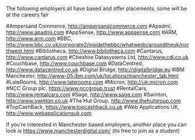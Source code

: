 The following employers all have  based and offer placements, some will be at the careers fair


#Ampersand Commerce, http://ampersandcommerce.com
#Apadmi, http://www.apadmi.com
#AppSense, http://www.appsense.com
#ARM, http://www.arm.com
#BBC, http://www.bbc.co.uk/corporate2/insidethebbc/whatwedo/aroundtheuk/northwest.html
#Bibliotheca, http://www.bibliotheca.com
#Cantarus, http://www.cantarus.com
#Cheshire Datasystems Ltd, http://www.cdl.co.uk
#Couchbase, http://www.couchbase.com
#DataCentred, http://www.datacentred.co.uk
#Digital Bridge, http://digitalbridge.eu
#IBM Manchester, http://www-05.ibm.com/uk/locations/manchester_lab.html
#LateRooms, http://www.laterooms.com
#Micron, http://uk.micron.com
#NCC Group plc, https://www.nccgroup.trust
#RentalCars, http://www.rentalcars.com
#Sage, http://www.sage.com
#Swinton, http://www.swinton.co.uk
#The Hut Group, http://www.thehutgroup.com
#TopCashBack, https://www.topcashback.co.uk
#Web Applications UK, http://www.webapplicationsuk.com

If you’re interested in Manchester based employers, another place you can look is https://www.manchesterdigital.com/ (its free to join as a student)
